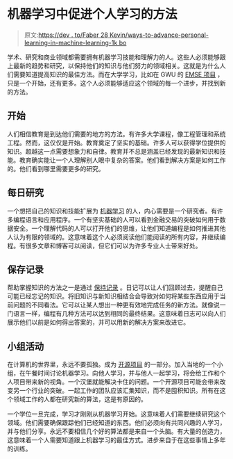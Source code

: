 # 机器学习中促进个人学习的方法

> 原文:[https://dev . to/Faber 28 Kevin/ways-to-advance-personal-learning-in-machine-learning-1k bo](https://dev.to/faber28kevin/ways-to-advance-personal-learning-in-machine-learning-1kbo)

学术、研究和商业领域都需要拥有机器学习技能和理解力的人。这些人必须能够跟上最新的趋势和研究，以保持他们的知识与他们努力的领域相关。这就是为什么人们需要知道提高知识的最佳方法。而在大学学习，比如在 GWU 的 [EMSE 项目](https://engineering.gwu.edu/) ，只是一个开始，还有更多。这个人必须能够适应这个领域的每一个进步，并找到新的方法。

## 开始

人们相信教育是到达他们需要的地方的方法。有许多大学课程，像工程管理和系统工程。然而，这仅仅是开始。教育奠定了坚实的基础。许多人可以获得学位提供的知识。超越这一点需要想象力和自律。教育并不总是涵盖已经发现的最新知识和技能。教育确实能让一个人理解别人眼中复杂的答案。他们看到解决方案是如何工作的。他们看到哪里需要更多的研究。

## 每日研究

一个想把自己的知识和技能扩展为 [机器学习](https://machinelearningmastery.com/how-to-research-a-machine-learning-algorithm/) 的人，内心需要是一个研究者。有许多编程语言和应用程序。一个有坚实基础的人可以看到金融交易的突破如何用于数据安全。一个理解代码的人可以打开他们的思维，让他们知道编程是如何推进其他人认为有限的领域的。这意味着这个人必须阅读他们能阅读的所有内容，并继续编程。有很多文章和博客可以阅读，但它们可以为许多专业人士带来好处。

## 保存记录

帮助掌握知识的方法之一是通过 [保持记录](https://doist.com/blog/benefits-of-journaling/) 。日记可以让人们回顾过去，提醒自己可能已经忘记的知识。将旧知识与新知识相结合会导致对如何将某些东西应用于当前问题的不同看法。它可以让某人想出一种更有效地完成任务的新方法。就像说一门语言一样，编程有几种方法可以达到相同的最终结果。这意味着日志可以向人们展示他们以前是如何得出答案的，并可以用新的解决方案来改进它。

## 小组活动

在计算机的世界里，永远不要孤独。成为 [开源项目](https://www.dataquest.io/blog/top-20-python-ai-and-machine-learning-open-source-projects/) 的一部分。加入当地的一个小组，在午餐时间讨论机器学习。向他人学习，并与他人一起学习，将会给工作和个人项目带来新的视角。一个汉堡就能解决卡住的问题。一个开源项目可能会带来改变另一个行业的突破。一起工作的团队应该汇集知识，而不是囤积知识。所有在这个领域工作的人都在研究新的算法，这是有原因的。

一个学位一旦完成，学习才刚刚从机器学习开始。这意味着人们需要继续研究这个领域。他们需要确保跟踪他们已经知道的东西。他们必须向有共同兴趣的人学习，并与他们分享。永远不要相信几个好的算法都是来自一个头脑。有大量的创造力，这意味着一个人需要知道跟上机器学习的最佳方式。进步来自于在这些事情上多年的训练。